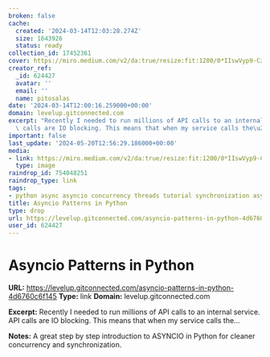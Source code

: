 ```yaml
---
broken: false
cache:
  created: '2024-03-14T12:03:28.274Z'
  size: 1643926
  status: ready
collection_id: 17452361
cover: https://miro.medium.com/v2/da:true/resize:fit:1200/0*IIswVyp9-CzmFnR8
creator_ref:
  _id: 624427
  avatar: ''
  email: ''
  name: pitosalas
date: '2024-03-14T12:00:16.259000+00:00'
domain: levelup.gitconnected.com
excerpt: "Recently I needed to run millions of API calls to an internal service. API\
  \ calls are IO blocking. This means that when my service calls the\u2026"
important: false
last_update: '2024-05-20T12:56:29.186000+00:00'
media:
- link: https://miro.medium.com/v2/da:true/resize:fit:1200/0*IIswVyp9-CzmFnR8
  type: image
raindrop_id: 754048251
raindrop_type: link
tags:
- python async asyncio concurrency threads tutorial synchronization asynchronous
title: Asyncio Patterns in Python
type: drop
url: https://levelup.gitconnected.com/asyncio-patterns-in-python-4d6760c6f145
user_id: 624427
---
```


# Asyncio Patterns in Python

**URL:** https://levelup.gitconnected.com/asyncio-patterns-in-python-4d6760c6f145
**Type:** link
**Domain:** levelup.gitconnected.com

**Excerpt:** Recently I needed to run millions of API calls to an internal service. API calls are IO blocking. This means that when my service calls the…

**Notes:**
A great step by step introduction to ASYNCIO in Python for cleaner concurrency and synchronization.

